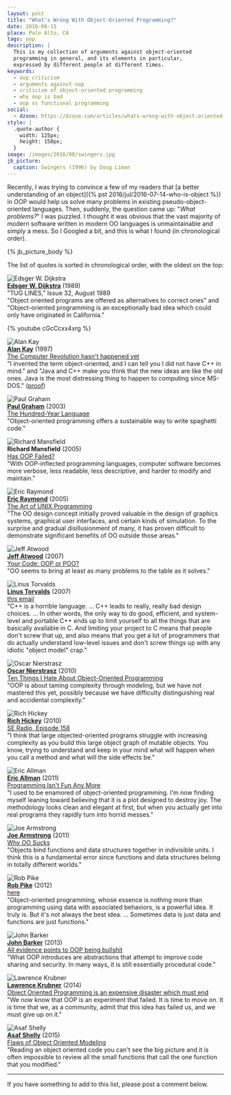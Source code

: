 ```yaml
---
layout: post
title: "What's Wrong With Object-Oriented Programming?"
date: 2016-08-15
place: Palo Alto, CA
tags: oop
description: |
  This is my collection of arguments against object-oriented
  programming in general, and its elements in particular,
  expressed by different people at different times.
keywords:
  - oop criticism
  - arguments against oop
  - criticism of object-oriented programming
  - why oop is bad
  - oop vs functional programming
social:
  - dzone: https://dzone.com/articles/whats-wrong-with-object-oriented-programming
style: |
  .quote-author {
    width: 125px;
    height: 150px;
  }
image: /images/2016/08/swingers.jpg
jb_picture:
  caption: Swingers (1996) by Doug Liman
---
```


Recently, I was trying to convince a few of my readers that
[a better understanding of an object]({% pst 2016/jul/2016-07-14-who-is-object %})
in OOP would help us solve many problems in existing pseudo-object-oriented languages.
Then, suddenly, the question came up: "_What problems?_"
I was puzzled. I thought it was obvious that the vast majority of modern software
written in modern OO languages is unmaintainable and simply a mess.
So I Googled a bit, and this is what I found (in chronological order).

<!--more-->

{% jb_picture_body %}

The list of quotes is sorted in chronological order, with the oldest on
the top:

<img src="/images/2016/08/edsger-dijkstra.jpg" class="quote-author" alt="Edsger W. Dijkstra"/><br/>
[**Edsger W. Dijkstra**](https://en.wikipedia.org/wiki/Edsger_W._Dijkstra) (1989)<br/>
"TUG LINES," Issue 32, August 1989<br/>
"Object oriented programs are offered as alternatives to correct ones"
and
"Object-oriented programming is an exceptionally bad idea
which could only have originated in California."

<!-- 1995 -->
<!--
[Paul Graham](https://en.wikipedia.org/wiki/Paul_Graham_%28computer_programmer%29)
in [Ansi Common Lisp](http://amzn.to/29JwmOz), page 408:
"The object-oriented model makes it easy to build up programs
by accretion. What this often means, in practice, is that it
provides a structured way to write spaghetti code."
-->

{% youtube cGcCcxx4xrg %}

<img src="/images/2016/08/alan-kay.jpg" class="quote-author" alt="Alan Kay"/><br/>
[**Alan Kay**](https://en.wikipedia.org/wiki/Alan_Kay) (1997)<br/>
[The Computer Revolution hasn't happened yet](https://www.youtube.com/watch?v=oKg1hTOQXoY)<br/>
"I invented the term object-oriented, and I can tell you
I did not have C++ in mind." and
"Java and C++ make you think that the new ideas are like the old ones.
Java is the most distressing thing to happen to computing since MS-DOS."
([proof](http://www.cc.gatech.edu/fac/mark.guzdial/squeak/oopsla.html))


<img src="/images/2016/08/paul-graham.jpg" class="quote-author" alt="Paul Graham"/><br/>
[**Paul Graham**](https://en.wikipedia.org/wiki/Paul_Graham_%28computer_programmer%29) (2003)<br/>
[The Hundred-Year Language](http://www.paulgraham.com/hundred.html)<br/>
"Object-oriented programming offers a sustainable way to write spaghetti code."

<img src="/images/2016/08/richard-mansfield.jpg" class="quote-author" alt="Richard Mansfield"/><br/>
**Richard Mansfield** (2005)<br/>
[Has OOP Failed?](http://www.4js.com/files/documents/products/genero/WhitePaperHasOOPFailed.pdf)<br/>
"With OOP-inflected programming languages, computer software becomes more
verbose, less readable, less descriptive, and harder to modify and maintain."

<img src="/images/2016/08/eric-raymond.jpg" class="quote-author" alt="Eric Raymond"/><br/>
[**Eric Raymond**](http://www.catb.org/esr/) (2005)<br/>
[The Art of UNIX Programming](http://catb.org/esr/writings/taoup/html/unix_and_oo.html)<br/>
"The OO design concept initially proved valuable in the design of graphics
systems, graphical user interfaces, and certain kinds of simulation.
To the surprise and gradual disillusionment of many, it has proven
difficult to demonstrate significant benefits of OO outside those areas."

<img src="/images/2016/08/jeff-atwood.jpg" class="quote-author" alt="Jeff Atwood"/><br/>
[**Jeff Atwood**](https://blog.codinghorror.com/) (2007)<br/>
[Your Code: OOP or POO?](https://blog.codinghorror.com/your-code-oop-or-poo/)<br/>
"OO seems to bring at least as many problems to the table as it solves."

<img src="/images/2016/08/linus-torvalds.jpg" class="quote-author" alt="Linus Torvalds"/><br/>
[**Linus Torvalds**](https://en.wikipedia.org/wiki/Linus_Torvalds) (2007)<br/>
[this email](http://article.gmane.org/gmane.comp.version-control.git/57918/)<br/>
"C++ is a horrible language. ...
C++ leads to really, really bad design choices. ...
In other words, the only way to do good, efficient, and system-level and
portable C++ ends up to limit yourself to all the things that are
basically available in C. And limiting your project to C means that people
don't screw that up, and also means that you get a lot of programmers that
do actually understand low-level issues and don't screw things up with any
idiotic "object model" crap."

<!-- 2009 -->
<!--
[Rich Hickey](https://github.com/richhickey)
at [Are We There Yet?](https://www.infoq.com/presentations/Are-We-There-Yet-Rich-Hickey), JVM Languages Summit 2009 Keynote:
"..."
-->

<img src="/images/2016/08/oscar-nierstrasz.jpg" class="quote-author" alt="Oscar Nierstrasz"/><br/>
[**Oscar Nierstrasz**](https://en.wikipedia.org/wiki/Oscar_Nierstrasz) (2010)<br/>
[Ten Things I Hate About Object-Oriented Programming](http://blog.jot.fm/2010/08/26/ten-things-i-hate-about-object-oriented-programming)<br/>
"OOP is about taming complexity through modeling, but we have not
mastered this yet, possibly because we have difficulty distinguishing
real and accidental complexity."

<img src="/images/2016/08/rich-hickey.jpg" class="quote-author" alt="Rich Hickey"/><br/>
[**Rich Hickey**](https://github.com/richhickey) (2010)<br/>
[SE Radio, Episode 158](http://www.se-radio.net/2010/03/episode-158-rich-hickey-on-clojure/)<br/>
"I think that large objected-oriented programs struggle
with increasing complexity as you build this large object graph of
mutable objects. You know, trying to understand and keep in your mind
what will happen when you call a method and what will the side effects be."

<img src="/images/2016/08/eric-allman.jpg" class="quote-author" alt="Eric Allman"/><br/>
[**Eric Allman**](https://en.wikipedia.org/wiki/Eric_Allman) (2011)<br/>
[Programming Isn't Fun Any More](http://queue.acm.org/blogposting.cfm?id=34658)<br/>
"I used to be enamored of object-oriented programming. I'm now finding myself
leaning toward believing that it is a plot designed to destroy joy. The
methodology looks clean and elegant at first, but when you actually get
into real programs they rapidly turn into horrid messes."

<img src="/images/2016/08/joe-armstrong.jpg" class="quote-author" alt="Joe Armstrong"/><br/>
[**Joe Armstrong**](http://joearms.github.io/) (2011)<br/>
[Why OO Sucks](http://harmful.cat-v.org/software/OO_programming/why_oo_sucks)<br/>
"Objects bind functions and data structures together in
indivisible units. I think this is a fundamental error since functions and
data structures belong in totally different worlds."

<img src="/images/2016/08/rob-pike.jpg" class="quote-author" alt="Rob Pike"/><br/>
[**Rob Pike**](https://en.wikipedia.org/wiki/Rob_Pike) (2012)<br/>
[here](https://plus.google.com/+RobPikeTheHuman/posts/hoJdanihKwb)<br/>
"Object-oriented programming, whose essence is nothing more than
programming using data with associated behaviors, is a powerful idea.
It truly is. But it's not always the best idea. ...
Sometimes data is just data and functions are just functions."

<img src="/images/2016/08/john-barker.jpg" class="quote-author" alt="John Barker"/><br/>
[**John Barker**](https://www.linkedin.com/in/johnebgood) (2013)<br/>
[All evidence points to OOP being bullshit](https://blog.pivotal.io/labs/labs/all-evidence-points-to-oop-being-bullshit)<br/>
"What OOP introduces are abstractions that attempt to improve code
sharing and security. In many ways, it is still essentially procedural code."

<img src="/images/2016/08/lawrence-krubner.jpg" class="quote-author" alt="Lawrence Krubner"/><br/>
[**Lawrence Krubner**](https://www.linkedin.com/in/krubner) (2014)<br/>
[Object Oriented Programming is an expensive disaster which must end](http://www.smashcompany.com/technology/object-oriented-programming-is-an-expensive-disaster-which-must-end)<br/>
"We now know that OOP is an experiment that failed.
It is time to move on. It is time that we, as a community, admit that
this idea has failed us, and we must give up on it."

<img src="/images/2016/08/asaf-shelly.jpg" class="quote-author" alt="Asaf Shelly"/><br/>
[**Asaf Shelly**](https://www.linkedin.com/in/asafshelly) (2015)<br/>
[Flaws of Object Oriented Modeling](https://software.intel.com/en-us/blogs/2008/08/22/flaws-of-object-oriented-modeling/)<br/>
"Reading an object oriented code you can't see the big picture and
it is often impossible to review all the small functions that
call the one function that you modified."

<hr/>

If you have something to add to this list, please post a comment below.
